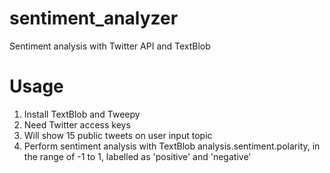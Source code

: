 # sentiment_analyzer
Sentiment analysis with Twitter API and TextBlob

# Usage
1. Install TextBlob and Tweepy 
2. Need Twitter access keys 
3. Will show 15 public tweets on user input topic
4. Perform sentiment analysis with TextBlob analysis.sentiment.polarity, in the range of -1 to 1, labelled as 'positive' and 'negative' 

